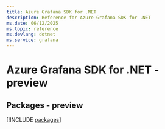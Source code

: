 ```yaml
---
title: Azure Grafana SDK for .NET
description: Reference for Azure Grafana SDK for .NET
ms.date: 06/12/2025
ms.topic: reference
ms.devlang: dotnet
ms.service: grafana
---
```

# Azure Grafana SDK for .NET - preview
## Packages - preview
[!INCLUDE [packages](grafana-index.md)]